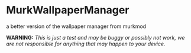 # MurkWallpaperManager
a better version of the wallpaper manager from murkmod

**WARNING:** _This is just a test and may be buggy or possibly not work, we are not responsible for anything that may happen to your device._
